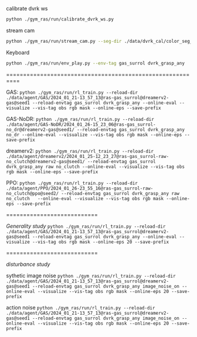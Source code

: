 
calibrate dvrk ws
```sh
python ./gym_ras/run/calibrate_dvrk_ws.py
```

stream cam
```sh
python ./gym_ras/run/stream_cam.py --seg-dir ./data/dvrk_cal/color_seg_cal.yaml --seg-type color --vis-tag rgb mask
```


Keyboard
```sh
python ./gym_ras/run/env_play.py --env-tag gas_surrol dvrk_grasp_any
```


<!-- Baseline dVRK

gas
```sh
 python ./gym_ras/run/rl_train.py --reload-dir ./data/agent/GAS/2024_01_21-13_57_13@ras-gas_surrol@dreamerv2-gas@seed1/ --reload-envtag gas_surrol dvrk_grasp_any    --online-eval --visualize --vis-tag obs rgb mask
```


ppo
```sh
 python ./gym_ras/run/rl_train.py --reload-dir ./data/agent/ppo/2024_01_26-23_55_16@ras-gas_surrol-raw-no_clutch@ppo@seed2/ --reload-envtag gas_surrol raw no_clutch dvrk_grasp_any    --online-eval --visualize --vis-tag obs rgb mask
``` -->
==========================================================


GAS: `python ./gym_ras/run/rl_train.py --reload-dir ./data/agent/GAS/2024_01_21-13_57_13@ras-gas_surrol@dreamerv2-gas@seed1 --reload-envtag gas_surrol dvrk_grasp_any --online-eval --visualize --vis-tag obs rgb mask --online-eps --save-prefix `

<!-- GAS-NoDE: `python ./gym_ras/run/rl_train.py --reload-dir ./data/agent/GAS-NoDE/2024_01_25-01_34_32@ras-gas_surrol-no_depth_estimation@dreamerv2-gas@seed1/ --reload-envtag gas_surrol dvrk_grasp_any no_depth_estimation --online-eval --visualize --vis-tag obs rgb mask --online-eps --save-prefix` -->

GAS-NoDR: `python ./gym_ras/run/rl_train.py --reload-dir ./data/agent/GAS-NoDR/2024_01_26-15_23_06@ras-gas_surrol-no_dr@dreamerv2-gas@seed1/ --reload-envtag gas_surrol dvrk_grasp_any no_dr --online-eval --visualize --vis-tag obs rgb mask --online-eps --save-prefix`

<!-- GAS-NoClutch: `python ./gym_ras/run/rl_train.py --reload-dir ./data/agent/GAS-NoClutch/2024_01_25-01_35_16@ras-gas_surrol-no_clutch@dreamerv2-gas@seed1 --reload-envtag gas_surrol dvrk_grasp_any no_clutch --online-eval --visualize --vis-tag obs rgb mask --online-eps --save-prefix`

GAS-Raw: `python ./gym_ras/run/rl_train.py --reload-dir ./data/agent/GAS-Raw/2024_01_25-12_26_44@ras-gas_surrol-raw@dreamerv2-gas@seed2/ --reload-envtag gas_surrol dvrk_grasp_any raw --online-eval --visualize --vis-tag obs rgb mask --online-eps --save-prefix` -->

dreamerv2: `python ./gym_ras/run/rl_train.py --reload-dir ./data/agent/dreamerv2/2024_01_25-12_23_27@ras-gas_surrol-raw-no_clutch@dreamerv2-gas@seed1/ --reload-envtag gas_surrol dvrk_grasp_any raw no_clutch --online-eval --visualize --vis-tag obs rgb mask --online-eps --save-prefix`

PPO: `python ./gym_ras/run/rl_train.py --reload-dir  ./data/agent/PPO/2024_01_26-23_55_16@ras-gas_surrol-raw-no_clutch@ppo@seed2/ --reload-envtag gas_surrol dvrk_grasp_any raw no_clutch   --online-eval --visualize --vis-tag obs rgb mask --online-eps --save-prefix`


===========================

*Generality study*
`python ./gym_ras/run/rl_train.py --reload-dir ./data/agent/GAS/2024_01_21-13_57_13@ras-gas_surrol@dreamerv2-gas@seed1 --reload-envtag gas_surrol dvrk_grasp_any --online-eval --visualize --vis-tag obs rgb mask --online-eps 20 --save-prefix `

===========================

*disturbance study* 

sythetic image noise
`python ./gym_ras/run/rl_train.py --reload-dir ./data/agent/GAS/2024_01_21-13_57_13@ras-gas_surrol@dreamerv2-gas@seed1 --reload-envtag gas_surrol dvrk_grasp_any image_noise_on --online-eval --visualize --vis-tag obs rgb mask --online-eps 20 --save-prefix `


action noise
`python ./gym_ras/run/rl_train.py --reload-dir ./data/agent/GAS/2024_01_21-13_57_13@ras-gas_surrol@dreamerv2-gas@seed1 --reload-envtag gas_surrol dvrk_grasp_any image_noise_on --online-eval --visualize --vis-tag obs rgb mask --online-eps 20 --save-prefix `
